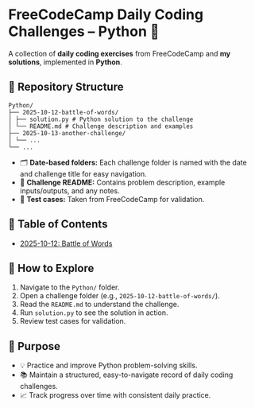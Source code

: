 # FreeCodeCamp Daily Coding Challenges – Python 🐍

A collection of **daily coding exercises** from FreeCodeCamp and **my solutions**, implemented in **Python**.

## 📁 Repository Structure

```
Python/
├── 2025-10-12-battle-of-words/
│ ├── solution.py # Python solution to the challenge
│ └── README.md # Challenge description and examples
├── 2025-10-13-another-challenge/
│ └── ...
└── ...
```

- 🗂️ **Date-based folders:** Each challenge folder is named with the date and challenge title for easy navigation.
- 📄 **Challenge README:** Contains problem description, example inputs/outputs, and any notes.
- 🧪 **Test cases:** Taken from FreeCodeCamp for validation.

## 📝 Table of Contents

- [2025-10-12: Battle of Words](Python/2025-10-12_battle-of-words/README.md)
<!-- ➕ Add new challenges below as you go -->
<!-- - [YYYY-MM-DD: Challenge Title](Python/YYYY-MM-DD-challenge-title/README.md) -->

## 🚀 How to Explore

1. Navigate to the `Python/` folder.  
2. Open a challenge folder (e.g., `2025-10-12-battle-of-words/`).  
3. Read the `README.md` to understand the challenge.  
4. Run `solution.py` to see the solution in action.  
5. Review test cases for validation.

## 🎯 Purpose

- 💡 Practice and improve Python problem-solving skills.  
- 📚 Maintain a structured, easy-to-navigate record of daily coding challenges.  
- 📈 Track progress over time with consistent daily practice.
